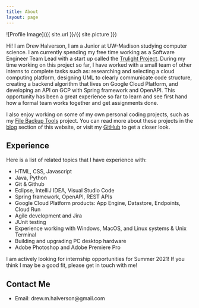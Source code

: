 ```yaml
---
title: About
layout: page
---
```

![Profile Image]({{ site.url }}/{{ site.picture }})

Hi! I am Drew Halverson, I am a Junior at UW-Madison studying computer science. I am currently spending my free time working as a Software Engineer Team Lead with a start up called the [Trulight Project](https://trulightproject.com). During my time working on this project so far, I have worked with a small team of other interns to complete tasks such as: researching and selecting a cloud computing platform, designing UML to clearly communicate code structure, creating a backend algorithm that lives on Google Cloud Platform, and developing an API on GCP with Spring framework and OpenAPI. This opportunity has been a great experience so far to learn and see first hand how a formal team works together and get assignments done.

I also enjoy working on some of my own personal coding projects, such as my [File Backup Tools](https://github.com/d-halverson/File-Backup-Tools) project. You can read more about these projects in the [blog](https://d-halverson.github.io/blog/) section of this website, or visit my [GitHub](https://github.com/d-halverson) to get a closer look.

<h2>Experience</h2>
<p>Here is a list of related topics that I have experience with:
<ul class="skill-list">
	<li>HTML, CSS, Javascript</li>
	<li>Java, Python</li>
	<li>Git & Github</li>
	<li>Eclipse, IntelliJ IDEA, Visual Studio Code</li>
	<li>Spring framework, OpenAPI, REST APIs</li>
	<li>Google Cloud Platform products: App Engine, Datastore, Endpoints, Cloud Run</li>
	<li>Agile development and Jira</li>
	<li>JUnit testing</li>
	<li>Experience working with Windows, MacOS, and Linux systems & Unix Terminal</li>
	<li>Building and upgrading PC desktop hardware</li>
	<li>Adobe Photoshop and Adobe Premiere Pro</li>
</ul>

<p>I am actively looking for internship opportunities for Summer 2021! If you think I may be a good fit, please get in touch with me!</p>

<h2>Contact Me</h2>
<ul class="contacts-list">
	<li>Email: drew.m.halverson@gmail.com</li>
</ul>
